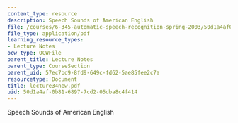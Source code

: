 ```yaml
---
content_type: resource
description: Speech Sounds of American English
file: /courses/6-345-automatic-speech-recognition-spring-2003/50d1a4af0b8168977cd205dba8c4f414_lecture34new.pdf
file_type: application/pdf
learning_resource_types:
- Lecture Notes
ocw_type: OCWFile
parent_title: Lecture Notes
parent_type: CourseSection
parent_uid: 57ec7bd9-8fd9-649c-fd62-5ae85fee2c7a
resourcetype: Document
title: lecture34new.pdf
uid: 50d1a4af-0b81-6897-7cd2-05dba8c4f414
---
```

Speech Sounds of American English

